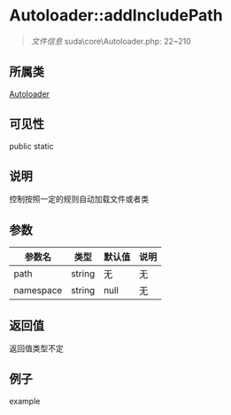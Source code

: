 # Autoloader::addIncludePath

> *文件信息* suda\core\Autoloader.php: 22~210
## 所属类 

[Autoloader](../Autoloader.md)

## 可见性

  public  static
## 说明

控制按照一定的规则自动加载文件或者类

## 参数

| 参数名 | 类型 | 默认值 | 说明 |
|--------|-----|-------|-------|
| path |  string | 无 | 无 |
| namespace |  string | null | 无 |

## 返回值
返回值类型不定

## 例子

example